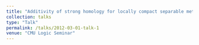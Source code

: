 ```yaml
---
title: "Additivity of strong homology for locally compact separable metric spaces, parts 1-7"
collection: talks
type: "Talk"
permalink: /talks/2012-03-01-talk-1
venue: "CMU Logic Seminar"
---
```

